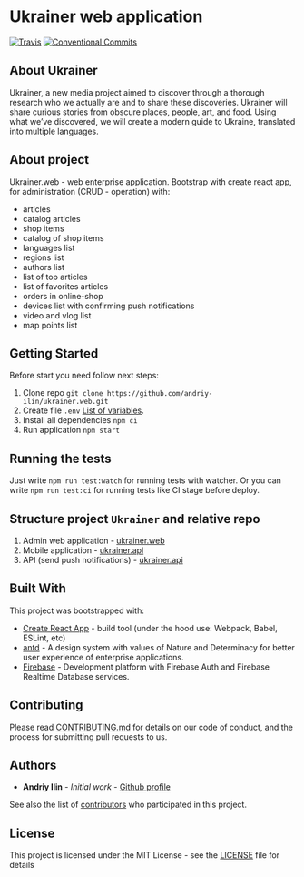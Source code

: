 # Ukrainer web application

[![Travis](https://travis-ci.org/andriy-ilin/ukrainer.web.svg?branch=master)](https://travis-ci.org/andriy-ilin/ukrainer.web)
[![Conventional Commits](https://img.shields.io/badge/Conventional_Commits-1.0.0-yellow.svg)](https://conventionalcommits.org)

## About Ukrainer

Ukrainer, a new media project aimed to discover through a thorough research who we actually are and to share these discoveries. Ukrainer will share curious stories from obscure places, people, art, and food. Using what we’ve discovered, we will create a modern guide to Ukraine, translated into multiple languages.

## About project

Ukrainer.web - web enterprise application. Bootstrap with create react app, for administration (CRUD - operation) with:

- articles
- catalog articles
- shop items
- catalog of shop items
- languages list
- regions list
- authors list
- list of top articles
- list of favorites articles
- orders in online-shop
- devices list with confirming push notifications
- video and vlog list
- map points list

## Getting Started

Before start you need follow next steps:

1. Clone repo `git clone https://github.com/andriy-ilin/ukrainer.web.git`
2. Create file `.env` [List of variables](ENVIRONMENT.md).
3. Install all dependencies `npm ci`
4. Run application `npm start`

## Running the tests

Just write `npm run test:watch` for running tests with watcher.
Or you can write `npm run test:ci` for running tests like CI stage before deploy.

## Structure project `Ukrainer` and relative repo

1. Admin web application - [ukrainer.web](https://github.com/andriy-ilin/ukrainer.web)
2. Mobile application - [ukrainer.apl](https://github.com/andriy-ilin/ukrainer.apl)
3. API (send push notifications) - [ukrainer.api](https://github.com/andriy-ilin/ukrainer.api)

## Built With

This project was bootstrapped with:

- [Create React App](https://github.com/facebook/create-react-app) - build tool (under the hood use: Webpack, Babel, ESLint, etc)
- [antd](https://ant.design/) - A design system with values of Nature and Determinacy for better user experience of enterprise applications.
- [Firebase](https://firebase.google.com/) - Development platform with Firebase Auth and Firebase Realtime Database services.

## Contributing

Please read [CONTRIBUTING.md](https://github.com/andriy-ilin/ukrainer.web/blob/master/CONTRIBUTING.md) for details on our code of conduct, and the process for submitting pull requests to us.

## Authors

- **Andriy Ilin** - _Initial work_ - [Github profile](https://github.com/andriy-ilin)

See also the list of [contributors](https://github.com/andriy-ilin/ukrainer.web/contributors) who participated in this project.

## License

This project is licensed under the MIT License - see the [LICENSE](LICENSE) file for details
